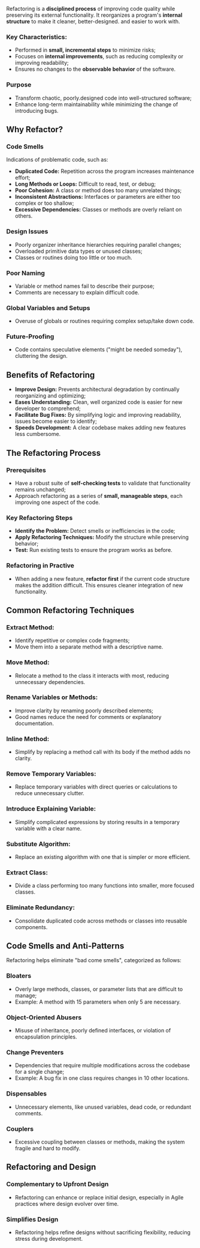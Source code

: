 
Refactoring is a **disciplined process** of improving code quality while preserving its external functionality. It reorganizes a program's **internal structure** to make it cleaner, better-designed. and easier to work with.

### Key Characteristics:

- Performed in **small, incremental steps** to minimize risks;
- Focuses on **internal improvements**, such as reducing complexity or improving readability;
- Ensures no changes to the **observable behavior** of the software.

### Purpose

- Transform chaotic, poorly.designed code into well-structured software;
- Enhance long-term maintainability while minimizing the  change of introducing bugs.

## Why Refactor?


### Code Smells

Indications of problematic code, such as:

- **Duplicated Code:** Repetition across the program increases maintenance effort;
- **Long Methods or Loops:** Difficult to read, test, or debug;
- **Poor Cohesion:** A class or method does too many unrelated things;
- **Inconsistent Abstractions:** Interfaces or parameters are either too complex  or too shallow;
- **Excessive Dependencies:** Classes or methods are overly reliant on others.

### Design Issues

- Poorly organizer inheritance hierarchies requiring parallel changes;
- Overloaded primitive data types or unused classes;
- Classes or routines doing too little or too much.

### Poor Naming

- Variable or method names fail to describe their purpose;
- Comments are necessary to explain difficult code.

### Global Variables and Setups

- Overuse of globals or routines requiring complex setup/take down code.

### Future-Proofing

- Code contains speculative elements ("might be needed someday"), cluttering the design.

## Benefits of Refactoring

- **Improve Design:** Prevents architectural degradation by continually reorganizing and optimizing;
- **Eases Understanding:** Clean, well organized code is easier for new developer to comprehend;
- **Facilitate Bug Fixes:** By simplifying logic and improving readability, issues become easier to identify;
- **Speeds Development:** A clear codebase makes adding new features less cumbersome.

## The Refactoring Process


### Prerequisites

- Have a robust suite of **self-checking tests** to validate that functionality remains unchanged;
- Approach refactoring as a series of **small, manageable steps**, each improving one aspect of the code.

### Key Refactoring Steps

- **Identify the Problem:** Detect smells or inefficiencies in the code;
- **Apply Refactoring Techniques:** Modify the structure while preserving behavior;
- **Test:** Run existing tests to ensure the program works as before.

### Refactoring in Practive

- When adding a new feature, **refactor first** if the current code structure makes the addition difficult. This ensures cleaner integration of new functionality.

## Common Refactoring Techniques

### Extract Method:

- Identify repetitive or complex code fragments;
- Move them into a separate method with a descriptive name.

### Move Method:

- Relocate a method to the class it interacts with most, reducing unnecessary dependencies.

### Rename Variables or Methods:

- Improve clarity by renaming poorly described elements;
- Good names reduce the need for comments or explanatory documentation.

### Inline Method:

- Simplify by replacing a method call with its body if the method adds no clarity.

### Remove Temporary Variables:

- Replace temporary variables with direct queries or calculations to reduce unnecessary clutter.

### Introduce Explaining Variable:

- Simplify complicated expressions by storing results in a temporary variable with a clear name.

### Substitute Algorithm:

- Replace an existing algorithm with one that is simpler or more efficient.

### Extract Class:

- Divide a class performing too many functions into smaller, more focused classes.

### Eliminate Redundancy:

- Consolidate duplicated code across methods or classes into reusable components.

## Code Smells and Anti-Patterns

Refactoring helps eliminate "bad come smells", categorized as follows:

### Bloaters

- Overly large methods, classes, or parameter lists that are difficult to manage;
- Example: A method with 15 parameters when only 5 are necessary.

### Object-Oriented Abusers

- Misuse of inheritance, poorly defined interfaces, or violation of encapsulation principles.

### Change Preventers

- Dependencies that require multiple modifications across the codebase for a single change;
- Example: A bug fix in one class requires changes in 10 other locations.

### Dispensables

- Unnecessary elements, like unused variables, dead code, or redundant comments.

### Couplers

- Excessive coupling between classes or methods, making the system fragile and hard to modify.

## Refactoring and Design

### Complementary to Upfront Design

- Refactoring can enhance or replace initial design, especially in Agile practices where design evolver over time.

### Simplifies Design

- Refactoring helps refine designs without sacrificing flexibility, reducing stress during development.
